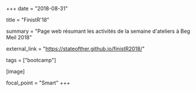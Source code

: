 +++
date = "2018-08-31"

title = "FinistR'18"

summary = "Page web résumant les activités de la semaine d'ateliers à Beg Meil 2018"

external_link = "https://stateofther.github.io/finistR2018/"

tags = ["bootcamp"]

[image]

focal_point = "Smart"
+++

